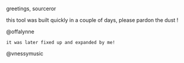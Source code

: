 greetings, sourceror

this tool was built quickly in a couple of days, please pardon the dust !

@offalynne

    it was later fixed up and expanded by me!

@vnessymusic
